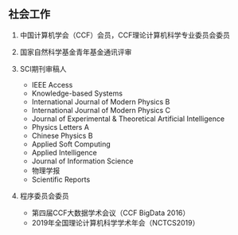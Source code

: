 ## 社会工作

1. 中国计算机学会（CCF）会员，CCF理论计算机科学专业委员会委员

2. 国家自然科学基金青年基金通讯评审

3. SCI期刊审稿人
   - IEEE Access
   - Knowledge-based Systems
   - International Journal of Modern Physics B
   - International Journal of Modern Physics C
   - Journal of Experimental & Theoretical Artificial Intelligence
   - Physics Letters A
   - Chinese Physics B
   - Applied Soft Computing
   - Applied Intelligence
   - Journal of Information Science
   - 物理学报
   - Scientific Reports 

4. 程序委员会委员
   - 第四届CCF大数据学术会议（CCF BigData 2016）
   - 2019年全国理论计算机科学学术年会（NCTCS2019）

 
